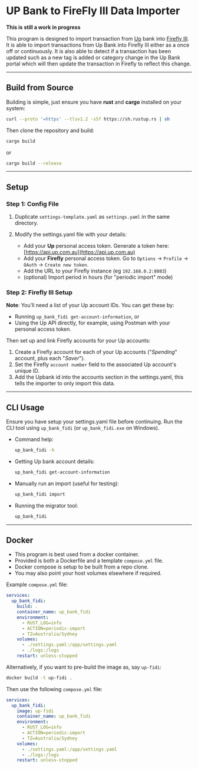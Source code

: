 # UP Bank to FireFly III Data Importer

**This is still a work in progress**

This program is designed to import transaction from [Up](https://up.com.au) bank into [Firefly III](https://firefly-iii.org/). It is able to import transactions from Up Bank into Firefly III either as a once off or continuously. It is also able to detect if a transaction has been updated such as a new tag is added or category change in the Up Bank portal which will then update the transaction in Firefly to reflect this change.

---

## Build from Source

Building is simple, just ensure you have **rust** and **cargo** installed on your system:

```bash
curl --proto '=https' --tlsv1.2 -sSf https://sh.rustup.rs | sh
```

Then clone the repository and build:

```bash
cargo build
```

or

```bash
cargo build --release
```

---

## Setup

### Step 1: Config File

1. Duplicate `settings-template.yaml` as `settings.yaml` in the same directory.
2. Modify the settings.yaml file with your details:

   - Add your **Up** personal access token. Generate a token here: [https://api.up.com.au](https://api.up.com.au)
   - Add your **Firefly** personal access token. Go to `Options` -> `Profile` -> `OAuth` -> `Create new token`.
   - Add the URL to your Firefly instance (eg `192.168.0.2:8083`)
   - (optional) Import period in hours (for "periodic import" mode)

### Step 2: Firefly III Setup

**Note**: You'll need a list of your Up account IDs. You can get these by:

   - Running `up_bank_fidi get-account-information`, or
   - Using the Up API directly, for example, using Postman with your personal access token.

Then set up and link Firefly accounts for your Up accounts:

1. Create a Firefly account for each of your Up accounts ("_Spending_" account, plus each "_Saver_").
2. Set the Firefly `account number` field to the associated Up account's unique ID.
3. Add the Upbank id into the accounts section in the settings.yaml, this tells the importer to only import this data.

---

## CLI Usage

Ensure you have setup your settings.yaml file before continuing.
Run the CLI tool using `up_bank_fidi` (or `up_bank_fidi.exe` on Windows).

- Command help:
  ```bash
  up_bank_fidi -h
  ```
- Getting Up bank account details:
  ```bash
  up_bank_fidi get-account-information
  ```
- Manually run an import (useful for testing):
  ```bash
  up_bank_fidi import
  ```
- Running the migrator tool:
  ```bash
  up_bank_fidi
  ```

---

## Docker

- This program is best used from a docker container.
- Provided is both a Dockerfile and a template `compose.yml` file.
- Docker compose is setup to be built from a repo clone.
- You may also point your host volumes elsewhere if required.

Example `compose.yml` file:

```yaml
services:
  up_bank_fidi:
    build: .
    container_name: up_bank_fidi
    environment:
      - RUST_LOG=info
      - ACTION=periodic-import
      - TZ=Australia/Sydney
    volumes:
      - ./settings.yaml:/app/settings.yaml
      - ./logs:/logs
    restart: unless-stopped
```

Alternatively, if you want to pre-build the image as, say `up-fidi`:

```bash
docker build -t up-fidi .
```

Then use the following `compose.yml` file:

```yaml
services:
  up_bank_fidi:
    image: up-fidi
    container_name: up_bank_fidi
    environment:
      - RUST_LOG=info
      - ACTION=periodic-import
      - TZ=Australia/Sydney
    volumes:
      - ./settings.yaml:/app/settings.yaml
      - ./logs:/logs
    restart: unless-stopped
```